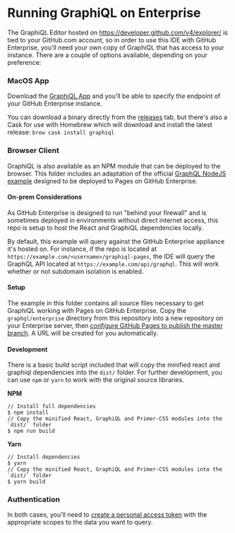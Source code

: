 # Running GraphiQL on Enterprise

The GraphiQL Editor hosted on https://developer.github.com/v4/explorer/ is tied to your GitHub.com account, so in order to use this IDE with GitHub Enterprise, you'll need your own copy of GraphiQL that has access to your instance. There are a couple of options available, depending on your preference:

### MacOS App
Download the [GraphiQL App](https://github.com/skevy/graphiql-app) and you'll be able to specify the endpoint of your GitHub Enterprise instance.

You can download a binary directly from the [releases](https://github.com/skevy/graphiql-app/releases) tab, but there's also a Cask for use with Homebrew which will download and install the latest release:
`brew cask install graphiql`

### Browser Client
GraphiQL is also available as an NPM module that can be deployed to the browser. This folder includes an adaptation of the official [GraphQL NodeJS example](https://github.com/graphql/graphiql/tree/master/example) designed to be deployed to Pages on GitHub Enterprise.

#### On-prem Considerations
As GitHub Enterprise is designed to run "behind your firewall" and is sometimes deployed in environments without direct internet access, this repo is setup to host the React and GraphiQL dependencies locally.

By default, this example will query against the GitHub Enterprise appliance it's hosted on. For instance, if the repo is located at `https://example.com/<username>/graphiql-pages`, the IDE will query the GraphQL API located at `https://example.com/api/graphql`. This will work whether or not subdomain isolation is enabled.


#### Setup
The example in this folder contains all source files necessary to get GraphiQL working with Pages on GitHub Enterprise. Copy the `graphql/enterprise` directory from this repository into a new repository on your Enterprise server, then [configure GitHub Pages to publish the master branch](https://help.github.com/enterprise/user/articles/configuring-a-publishing-source-for-github-pages/). A URL will be created for you automatically.

#### Development
There is a basic build script included that will copy the minified react and graphiql dependencies into the `dist/` folder. For further development, you can use `npm` or `yarn` to work with the original source libraries.

**NPM**
```shell
// Install full dependencies
$ npm install
// Copy the minified React, GraphiQL and Primer-CSS modules into the `dist/` folder
$ npm run build

```
**Yarn**
```shell
// Install dependencies
$ yarn
// Copy the minified React, GraphiQL and Primer-CSS modules into the `dist/` folder
$ yarn build
```

### Authentication
In both cases, you'll need to [create a personal access token](https://help.github.com/articles/creating-a-personal-access-token-for-the-command-line/) with the appropriate scopes to the data you want to query.
